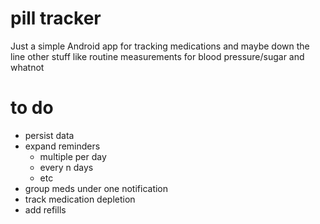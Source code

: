 # pill tracker
Just a simple Android app for tracking medications and maybe down the line other stuff like routine measurements for blood pressure/sugar and whatnot
# to do
* persist data
* expand reminders
  * multiple per day
  * every n days
  * etc
* group meds under one notification
* track medication depletion
* add refills
